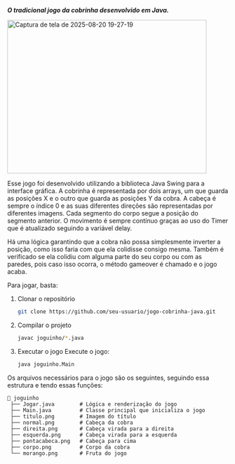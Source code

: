 ***O tradicional jogo da cobrinha desenvolvido em Java.***



<img width="454" height="350" alt="Captura de tela de 2025-08-20 19-27-19" src="https://github.com/user-attachments/assets/1e55c45e-2400-49b7-b606-bbeebb76b32f" />



Esse jogo foi desenvolvido utilizando a biblioteca Java Swing para a interface gráfica.
A cobrinha é representada por dois arrays, um que guarda as posições X e o outro que guarda as posições Y da cobra. 
A cabeça é sempre o índice 0 e as suas diferentes direções são representadas por diferentes imagens. Cada segmento do corpo segue a posição do segmento anterior. 
O movimento é sempre contínuo graças ao uso do Timer que é atualizado seguindo a variável delay.

Há uma lógica garantindo que a cobra não possa simplesmente inverter a posição, como isso faria com que ela colidisse consigo mesma. 
Também é verificado se ela colidiu com alguma parte do seu corpo ou com as paredes, pois caso isso ocorra, o método gameover é chamado e o jogo acaba. 

Para jogar, basta:

1. Clonar o repositório
   ```bash
   git clone https://github.com/seu-usuario/jogo-cobrinha-java.git
   ```
2. Compilar o projeto
   ```bash
   javac joguinho/*.java
   ```
3. Executar o jogo
   Execute o jogo:
   ```bash
   java joguinho.Main
   ```

Os arquivos necessários para o jogo são os seguintes, seguindo essa estrutura e tendo essas funções:
```
📁 joguinho
 ├── Jogar.java        # Lógica e renderização do jogo
 ├── Main.java         # Classe principal que inicializa o jogo
 ├── titulo.png        # Imagem do título
 ├── normal.png        # Cabeça da cobra
 ├── direita.png       # Cabeça virada para a direita
 ├── esquerda.png      # Cabeça virada para a esquerda
 ├── pontacabeca.png   # Cabeça para cima
 ├── corpo.png         # Corpo da cobra
 └── morango.png       # Fruta do jogo
```
